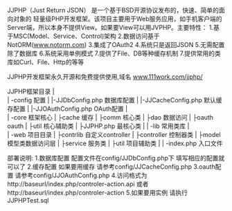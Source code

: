 JJPHP（Just Return JSON） 是一个基于BSD开源协议发布的，快速、简单的面向对象的 轻量级PHP开发框架。该项目主要用于Web服务应用，如手机客户端的Server端，所以本身不提供View。如果要View可以用JVPHP。主要特性：
1.基于MSC(Model、Service、Control)架构
2.数据访问基于NotORM(www.notorm.com)
3.集成了OAuth2
4.系统只是返回JSON
5.无需配置除了数据库
6.系统采用单例模式
7.提供了File、DB等种缓存机制
7.提供常用的类库如Curl、File、Http的等等

JJPHP开发框架永久开源和免费提供使用,域名 www.111work.com/jjphp/

JJPHP框架目录
|  
|  -config                      配置
|  |-JJDbConfig.php             数据库配置
|  |-JJCacheConfig.php          默认缓存配置
|  |-JJOAuthConfig.php          OAuth配置
|  
|  -core			框架核心
|  ├cache			缓存
|  ├comm			核心类
|  ├dao			数据访问
|  ├oauth	                oauth
|  ├util		        核心辅助类
|  ├JJPHP.php			最核心类
|
|  -lib                         常用类库
|  
|  -web                         项目目录
|  ├contrlib                   自定义controller
|  ├controller                 控制器类
|  ├model                      模型类数据访问层
|  ├service                    服务类
|  ├util                       项目辅助类
|
|  -index.php                   入口文件
 

部署说明:
1.数据库配置 配置文件在config/JJDbConfig.php下 填写相应的配置就可以了
2.缓存配置   如果要用缓存 请参考config/JJCacheConfig.php
3.oauth配置  请参考config/JJOAuthConfig.php
4.访问格式为 http://baseurl/index.php/controler-action.api
        或者 http://baseurl/index.php/controler-action
5.如果要用实例 请执行JJPHPTest.sql

